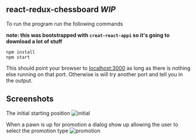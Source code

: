 react-redux-chessboard *WIP*
---

To run the program run the following commands 

**note: this was bootstrapped with `creat-react-appi` so it's going to download a lot of stuff**

```
npm install
npm start
```

This should point your browser to [localhost:3000](http://localhost:3000) as long as there is nothing else running on that port. Otherwise is will try another port and tell you in the output.


Screenshots
---

The initial starting position
![initial](https://github.com/sir-wiggles/react-redux-chess/blob/master/screenshots/start.png)

When a pawn is up for promotion a dialog show up allowing the user to select the promotion type
![promotion](https://github.com/sir-wiggles/react-redux-chess/blob/master/screenshots/promotion.png)
